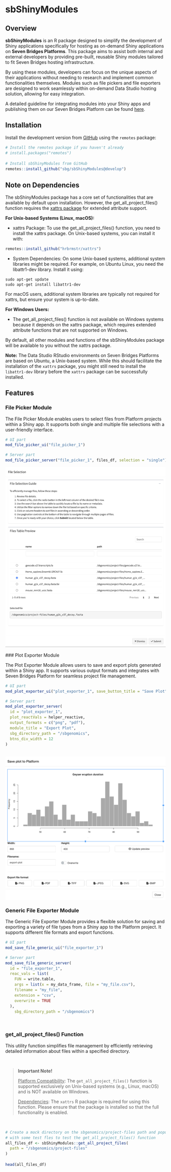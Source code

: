 # sbShinyModules

## Overview

**sbShinyModules** is an R package designed to simplify the development of
Shiny applications specifically for hosting as on-demand Shiny applications on
**Seven Bridges Platforms**. This package aims to assist both internal and
external developers by providing pre-built, reusable Shiny modules tailored to
fit Seven Bridges hosting infrastructure.

By using these modules, developers can focus on the unique aspects of their
applications without needing to research and implement common functionalities
themselves. Modules such as file pickers and file exporters are designed to
work seamlessly within on-demand Data Studio hosting solution, allowing for
easy integration.

A detailed guideline for integrating modules into your Shiny apps and 
publishing them on our Seven Bridges Platform can be found
[here](https://docs.cancergenomicscloud.org/docs/bring-your-shiny-apps).

## Installation 

Install the development version from [GitHub](github) using the `remotes`
package:

```r
# Install the remotes package if you haven't already
# install.packages("remotes")

# Install sbShinyModules from GitHub
remotes::install_github("sbg/sbShinyModules@develop") 
```

## Note on Dependencies 

The sbShinyModules package has a core set of functionalities that are available
by default upon installation. However, the get_all_project_files() function
requires the [xattrs package](https://github.com/hrbrmstr/xattrs) for extended
attribute support.

**For Unix-based Systems (Linux, macOS):**

- xattrs Package: To use the get_all_project_files() function, you need to
install the xattrs package. On Unix-based systems, you can install it with: 
```r
remotes::install_github("hrbrmstr/xattrs")
```
- System Dependencies: On some Unix-based systems, additional system libraries
might be required. For example, on Ubuntu Linux, you need the libattr1-dev
library. Install it using:

```
sudo apt-get update
sudo apt-get install libattr1-dev
```
For macOS users, additional system libraries are typically not required for
xattrs, but ensure your system is up-to-date.

**For Windows Users:**

- The get_all_project_files() function is not available on Windows systems
because it depends on the xattrs package, which requires extended attribute
functions that are not supported on Windows.


By default, all other modules and functions of the sbShinyModules package will
be available to you without the xattrs package.


**Note:** The Data Studio RStudio environments on Seven Bridges Platforms are
based on Ubuntu, a Unix-based system. While this should facilitate the
installation of the `xattrs` package, you might still need to install the
`libattr1-dev` library before the `xattrs` package can be successfully
installed.

## Features

### File Picker Module

The File Picker Module enables users to select files from Platform projects
within a Shiny app. It supports both single and multiple file selections with
a user-friendly interface.

```r
# UI part
mod_file_picker_ui("file_picker_1") 
```

```r
# Server part
mod_file_picker_server("file_picker_1", files_df, selection = "single") 
```

<img src="man/figures/single_file_picker.png" align="center" />


<br>
<br>
### Plot Exporter Module

The Plot Exporter Module allows users to save and export plots generated
within a Shiny app. It supports various output formats and integrates with
Seven Bridges Platform for seamless project file management.

```r
# UI part
mod_plot_exporter_ui("plot_exporter_1", save_button_title = "Save Plot")
```

```r
# Server part
mod_plot_exporter_server( 
  id = "plot_exporter_1", 
  plot_reactVals = helper_reactive, 
  output_formats = c("png", "pdf"), 
  module_title = "Export Plot", 
  sbg_directory_path = "/sbgenomics", 
  btns_div_width = 12 
) 
```
<br>
<img src="man/figures/save_plot_modal_dialog.png" align="center" />
<br>


### Generic File Exporter Module

The Generic File Exporter Module provides a flexible solution for saving and
exporting a variety of file types from a Shiny app to the Platform project.
It supports different file formats and export functions.

```r
# UI part
mod_save_file_generic_ui("file_exporter_1")
```

```r
# Server part
mod_save_file_generic_server(
  id = "file_exporter_1",  
  reac_vals = list( 
    FUN = write.table, 
    args = list(x = my_data_frame, file = "my_file.csv"), 
    filename = "my_file", 
    extension = "csv", 
    overwrite = TRUE 
  ), 
 	sbg_directory_path = "/sbgenomics")  
```
<br>


### get_all_project_files() Function

This utility function simplifies file management by efficiently retrieving
detailed information about files within a specified directory.

<br>

> **Important Note!** 
> 
> <u>Platform Compatibility</u>: The `get_all_project_files()` function is
> supported exclusively on Unix-based systems (e.g., Linux, macOS) and is NOT
> available on Windows.
>
> <u>Dependencies</u>: The `xattrs` R package is required for using this
> function. Please ensure that the package is installed so that the full
> functionality is enabled.

<br>
 
```r
# Create a mock directory on the sbgenomics/project-files path and populate it
# with some test fles to test the get_all_project_files() function
all_files_df <- sbShinyModules::get_all_project_files(
  path = "/sbgenomics/project-files"
)

head(all_files_df)
```


